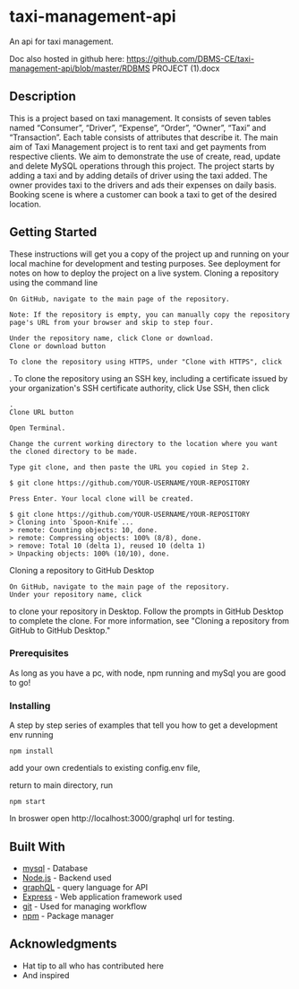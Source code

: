 # taxi-management-api

An api for taxi management.

Doc also hosted in github here: https://github.com/DBMS-CE/taxi-management-api/blob/master/RDBMS PROJECT (1).docx

## Description

This is a project based on taxi management. It consists of seven tables named “Consumer”, “Driver”, “Expense”, “Order”, “Owner”, “Taxi” and “Transaction”. Each table consists of attributes that describe it. The main aim of Taxi Management project is to rent taxi and get payments from respective clients. We aim to demonstrate the use of create, read, update and delete MySQL operations through this project. The project starts by adding a taxi and by adding details of driver using the taxi added. The owner provides taxi to the drivers and ads their expenses on daily basis. Booking scene is where a customer can book a taxi to get of the desired location.

## Getting Started

These instructions will get you a copy of the project up and running on your local machine for development and testing purposes. See deployment for notes on how to deploy the project on a live system.
Cloning a repository using the command line

    On GitHub, navigate to the main page of the repository.

    Note: If the repository is empty, you can manually copy the repository page's URL from your browser and skip to step four.

    Under the repository name, click Clone or download.
    Clone or download button

    To clone the repository using HTTPS, under "Clone with HTTPS", click 

. To clone the repository using an SSH key, including a certificate issued by your organization's SSH certificate authority, click Use SSH, then click

    .
    Clone URL button

    Open Terminal.

    Change the current working directory to the location where you want the cloned directory to be made.

    Type git clone, and then paste the URL you copied in Step 2.

    $ git clone https://github.com/YOUR-USERNAME/YOUR-REPOSITORY

    Press Enter. Your local clone will be created.

    $ git clone https://github.com/YOUR-USERNAME/YOUR-REPOSITORY
    > Cloning into `Spoon-Knife`...
    > remote: Counting objects: 10, done.
    > remote: Compressing objects: 100% (8/8), done.
    > remove: Total 10 (delta 1), reused 10 (delta 1)
    > Unpacking objects: 100% (10/10), done.

Cloning a repository to GitHub Desktop

    On GitHub, navigate to the main page of the repository.
    Under your repository name, click 

to clone your repository in Desktop. Follow the prompts in GitHub Desktop to complete the clone. For more information, see "Cloning a repository from GitHub to GitHub Desktop."


### Prerequisites

As long as you have a pc, with node, npm running and mySql you are good to go!

### Installing

A step by step series of examples that tell you how to get a development env running

```
npm install
```
add your own credentials to existing config.env file,

return to main directory, run

```
npm start
```
In broswer open http://localhost:3000/graphql url for testing.

## Built With

* [mysql](https://dev.mysql.com/doc/) - Database
* [Node.js](https://nodejs.org/en/docs/) - Backend used
* [graphQL](https://graphql.org/learn/) - query language for API
* [Express](https://expressjs.com/en/4x/api.html) - Web application framework used
* [git](https://guides.github.com/) - Used for managing workflow
* [npm](https://docs.npmjs.com/) - Package manager

## Acknowledgments

* Hat tip to all who has contributed here
* And inspired 
